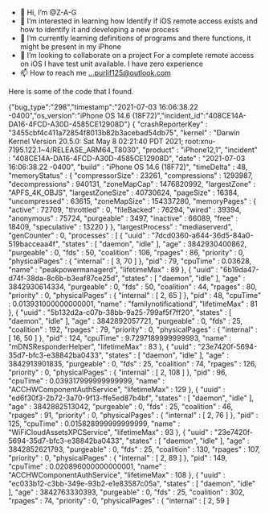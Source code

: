 - 👋 Hi, I’m @Z-A-G
- 👀 I’m interested in learning how Identify if iOS remote access exists and how to identify it and developing a new process 
- 🌱 I’m currently learning definitions of programs and there functions, it might be present in my iPhone 
- 💞️ I’m looking to collaborate on a project For a complete remote access on iOS I have test unit available. I have zero experience 
- 📫 How to reach me ...purlif125@outlook.com

Here is some of the code that I found. 

{"bug_type":"298","timestamp":"2021-07-03 16:06:38.22 -0400","os_version":"iPhone OS 14.6 (18F72)","incident_id":"408CE14A-DA16-4FCD-A30D-4585CE12908D"}
{
  "crashReporterKey" : "3455cbf4c411a72854f8013b82b3acebad54db75",
  "kernel" : "Darwin Kernel Version 20.5.0: Sat May  8 02:21:40 PDT 2021; root:xnu-7195.122.1~4\/RELEASE_ARM64_T8030",
  "product" : "iPhone12,1",
  "incident" : "408CE14A-DA16-4FCD-A30D-4585CE12908D",
  "date" : "2021-07-03 16:06:38.22 -0400",
  "build" : "iPhone OS 14.6 (18F72)",
  "timeDelta" : 48,
  "memoryStatus" : {
  "compressorSize" : 23261,
  "compressions" : 1293987,
  "decompressions" : 940131,
  "zoneMapCap" : 1476820992,
  "largestZone" : "APFS_4K_OBJS",
  "largestZoneSize" : 40730624,
  "pageSize" : 16384,
  "uncompressed" : 63615,
  "zoneMapSize" : 154337280,
  "memoryPages" : {
    "active" : 72709,
    "throttled" : 0,
    "fileBacked" : 76294,
    "wired" : 39394,
    "anonymous" : 75724,
    "purgeable" : 3497,
    "inactive" : 66089,
    "free" : 18409,
    "speculative" : 13220
  }
},
  "largestProcess" : "mediaserverd",
  "genCounter" : 0,
  "processes" : [
  {
    "uuid" : "7dcd0360-a644-36d5-84a0-519bacceaa4f",
    "states" : [
      "daemon",
      "idle"
    ],
    "age" : 3842930400862,
    "purgeable" : 0,
    "fds" : 50,
    "coalition" : 106,
    "rpages" : 86,
    "priority" : 0,
    "physicalPages" : {
      "internal" : [
        3,
        70
      ]
    },
    "pid" : 79,
    "cpuTime" : 0.03628,
    "name" : "peakpowermanagerd",
    "lifetimeMax" : 89
  },
  {
    "uuid" : "6b19da47-d74f-38da-8c6b-b3eaf87ce25d",
    "states" : [
      "daemon",
      "idle"
    ],
    "age" : 3842930614334,
    "purgeable" : 0,
    "fds" : 50,
    "coalition" : 44,
    "rpages" : 80,
    "priority" : 0,
    "physicalPages" : {
      "internal" : [
        2,
        65
      ]
    },
    "pid" : 48,
    "cpuTime" : 0.013931000000000001,
    "name" : "familynotificationd",
    "lifetimeMax" : 81
  },
  {
    "uuid" : "5b132d2a-c07b-38bb-9a25-799af5f7ff20",
    "states" : [
      "daemon",
      "idle"
    ],
    "age" : 3842892057721,
    "purgeable" : 0,
    "fds" : 25,
    "coalition" : 192,
    "rpages" : 79,
    "priority" : 0,
    "physicalPages" : {
      "internal" : [
        16,
        50
      ]
    },
    "pid" : 124,
    "cpuTime" : 9.7297189999999993,
    "name" : "mDNSResponderHelper",
    "lifetimeMax" : 83
  },
  {
    "uuid" : "23e7420f-5694-35d7-bfc3-e38842ba0433",
    "states" : [
      "daemon",
      "idle"
    ],
    "age" : 3842913901835,
    "purgeable" : 0,
    "fds" : 25,
    "coalition" : 74,
    "rpages" : 126,
    "priority" : 0,
    "physicalPages" : {
      "internal" : [
        2,
        108
      ]
    },
    "pid" : 96,
    "cpuTime" : 0.039317999999999999,
    "name" : "ACCHWComponentAuthService",
    "lifetimeMax" : 129
  },
  {
    "uuid" : "ed6f30f3-2b72-3a70-9f13-ffe5ed87b4bf",
    "states" : [
      "daemon",
      "idle"
    ],
    "age" : 3842882513042,
    "purgeable" : 0,
    "fds" : 25,
    "coalition" : 46,
    "rpages" : 91,
    "priority" : 0,
    "physicalPages" : {
      "internal" : [
        2,
        76
      ]
    },
    "pid" : 125,
    "cpuTime" : 0.015828999999999999,
    "name" : "WiFiCloudAssetsXPCService",
    "lifetimeMax" : 93
  },
  {
    "uuid" : "23e7420f-5694-35d7-bfc3-e38842ba0433",
    "states" : [
      "daemon",
      "idle"
    ],
    "age" : 3842852621793,
    "purgeable" : 0,
    "fds" : 25,
    "coalition" : 130,
    "rpages" : 107,
    "priority" : 0,
    "physicalPages" : {
      "internal" : [
        2,
        89
      ]
    },
    "pid" : 149,
    "cpuTime" : 0.020896000000000001,
    "name" : "ACCHWComponentAuthService",
    "lifetimeMax" : 108
  },
  {
    "uuid" : "ec033b12-c3bb-349e-93b2-e1e83587c05a",
    "states" : [
      "daemon",
      "idle"
    ],
    "age" : 3842763330393,
    "purgeable" : 0,
    "fds" : 25,
    "coalition" : 302,
    "rpages" : 74,
    "priority" : 0,
    "physicalPages" : {
      "internal" : [
        2,
        59
      ]
